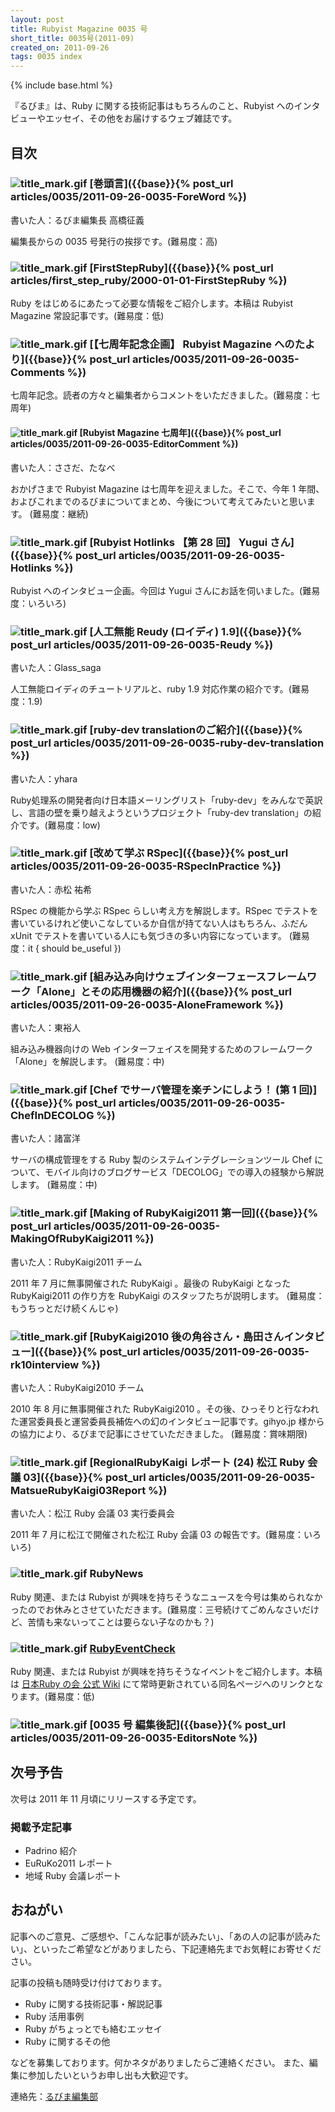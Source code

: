 ```yaml
---
layout: post
title: Rubyist Magazine 0035 号
short_title: 0035号(2011-09)
created_on: 2011-09-26
tags: 0035 index
---
```

{% include base.html %}


『るびま』は、Ruby に関する技術記事はもちろんのこと、Rubyist へのインタビューやエッセイ、その他をお届けするウェブ雑誌です。

## 目次

### ![title_mark.gif]({{base}}{{site.baseurl}}/images/title_mark.gif) [巻頭言]({{base}}{% post_url articles/0035/2011-09-26-0035-ForeWord %})

書いた人：るびま編集長 高橋征義

編集長からの 0035 号発行の挨拶です。(難易度：高)

### ![title_mark.gif]({{base}}{{site.baseurl}}/images/title_mark.gif) [FirstStepRuby]({{base}}{% post_url articles/first_step_ruby/2000-01-01-FirstStepRuby %})

Ruby をはじめるにあたって必要な情報をご紹介します。本稿は Rubyist Magazine 常設記事です。(難易度：低)

### ![title_mark.gif]({{base}}{{site.baseurl}}/images/title_mark.gif) [【七周年記念企画】 Rubyist Magazine へのたより]({{base}}{% post_url articles/0035/2011-09-26-0035-Comments %})

七周年記念。読者の方々と編集者からコメントをいただきました。(難易度：七周年)

#### ![title_mark.gif]({{base}}{{site.baseurl}}/images/title_mark.gif) [Rubyist Magazine 七周年]({{base}}{% post_url articles/0035/2011-09-26-0035-EditorComment %})

書いた人：ささだ、たなべ

おかげさまで Rubyist Magazine は七周年を迎えました。そこで、今年 1 年間、およびこれまでのるびまについてまとめ、今後について考えてみたいと思います。 (難易度：継続)

### ![title_mark.gif]({{base}}{{site.baseurl}}/images/title_mark.gif) [Rubyist Hotlinks 【第 28 回】 Yugui さん]({{base}}{% post_url articles/0035/2011-09-26-0035-Hotlinks %})

Rubyist へのインタビュー企画。今回は Yugui さんにお話を伺いました。(難易度：いろいろ)

### ![title_mark.gif]({{base}}{{site.baseurl}}/images/title_mark.gif) [人工無能 Reudy (ロイディ) 1.9]({{base}}{% post_url articles/0035/2011-09-26-0035-Reudy %})

書いた人：Glass_saga

人工無能ロイディのチュートリアルと、ruby 1.9 対応作業の紹介です。(難易度：1.9)

### ![title_mark.gif]({{base}}{{site.baseurl}}/images/title_mark.gif)  [ruby-dev translationのご紹介]({{base}}{% post_url articles/0035/2011-09-26-0035-ruby-dev-translation %})

書いた人：yhara

Ruby処理系の開発者向け日本語メーリングリスト「ruby-dev」をみんなで英訳し、言語の壁を乗り越えようというプロジェクト「ruby-dev translation」の紹介です。(難易度：low)

### ![title_mark.gif]({{base}}{{site.baseurl}}/images/title_mark.gif)  [改めて学ぶ RSpec]({{base}}{% post_url articles/0035/2011-09-26-0035-RSpecInPractice %})

書いた人：赤松 祐希

RSpec の機能から学ぶ RSpec らしい考え方を解説します。RSpec でテストを書いているけれど使いこなしているか自信が持てない人はもちろん、ふだん xUnit でテストを書いている人にも気づきの多い内容になっています。 (難易度：it { should be_useful })

### ![title_mark.gif]({{base}}{{site.baseurl}}/images/title_mark.gif) [組み込み向けウェブインターフェースフレームワーク「Alone」とその応用機器の紹介]({{base}}{% post_url articles/0035/2011-09-26-0035-AloneFramework %})

書いた人：東裕人

組み込み機器向けの Web インターフェイスを開発するためのフレームワーク「Alone」を解説します。 (難易度：中)

### ![title_mark.gif]({{base}}{{site.baseurl}}/images/title_mark.gif) [Chef でサーバ管理を楽チンにしよう！ (第 1 回)]({{base}}{% post_url articles/0035/2011-09-26-0035-ChefInDECOLOG %})

書いた人：諸富洋

サーバの構成管理をする Ruby 製のシステムインテグレーションツール Chef について、モバイル向けのブログサービス「DECOLOG」での導入の経験から解説します。 (難易度：中)

### ![title_mark.gif]({{base}}{{site.baseurl}}/images/title_mark.gif) [Making of RubyKaigi2011 第一回]({{base}}{% post_url articles/0035/2011-09-26-0035-MakingOfRubyKaigi2011 %})

書いた人：RubyKaigi2011 チーム

2011 年 7 月に無事開催された RubyKaigi 。最後の RubyKaigi となった RubyKaigi2011 の作り方を RubyKaigi のスタッフたちが説明します。 (難易度：もうちっとだけ続くんじゃ)

### ![title_mark.gif]({{base}}{{site.baseurl}}/images/title_mark.gif) [RubyKaigi2010 後の角谷さん・島田さんインタビュー]({{base}}{% post_url articles/0035/2011-09-26-0035-rk10interview %})

書いた人：RubyKaigi2010 チーム

2010 年 8 月に無事開催された RubyKaigi2010 。その後、ひっそりと行なわれた運営委員長と運営委員長補佐への幻のインタビュー記事です。gihyo.jp 様からの協力により、るびまで記事にさせていただきました。 (難易度：賞味期限)

### ![title_mark.gif]({{base}}{{site.baseurl}}/images/title_mark.gif) [RegionalRubyKaigi レポート (24) 松江 Ruby 会議 03]({{base}}{% post_url articles/0035/2011-09-26-0035-MatsueRubyKaigi03Report %})

書いた人：松江 Ruby 会議 03 実行委員会

2011 年 7 月に松江で開催された松江 Ruby 会議 03 の報告です。(難易度：いろいろ)

### ![title_mark.gif]({{base}}{{site.baseurl}}/images/title_mark.gif) RubyNews

Ruby 関連、または Rubyist が興味を持ちそうなニュースを今号は集められなかったのでお休みとさせていただきます。(難易度：三号続けてごめんなさいだけど、苦情も来ないってことは要らない子なのかも？)

### ![title_mark.gif]({{base}}{{site.baseurl}}/images/title_mark.gif) [RubyEventCheck](http://jp.rubyist.net/?RubyEventCheck)

Ruby 関連、または Rubyist が興味を持ちそうなイベントをご紹介します。本稿は [日本Ruby の会 公式 Wiki](http://jp.rubyist.net/) にて常時更新されている同名ページへのリンクとなります。(難易度：低)

### ![title_mark.gif]({{base}}{{site.baseurl}}/images/title_mark.gif) [0035 号 編集後記]({{base}}{% post_url articles/0035/2011-09-26-0035-EditorsNote %})

## 次号予告

次号は 2011 年 11 月頃にリリースする予定です。

### 掲載予定記事

* Padrino 紹介
* EuRuKo2011 レポート
* 地域 Ruby 会議レポート


## おねがい

記事へのご意見、ご感想や、「こんな記事が読みたい」、「あの人の記事が読みたい」、といったご希望などがありましたら、下記連絡先までお気軽にお寄せください。

記事の投稿も随時受け付けております。

* Ruby に関する技術記事・解説記事
* Ruby 活用事例
* Ruby がちょっとでも絡むエッセイ
* Ruby に関するその他


などを募集しております。何かネタがありましたらご連絡ください。
また、編集に参加したいというお申し出も大歓迎です。

連絡先：[るびま編集部](mailto:magazine@ruby-no-kai.org)


